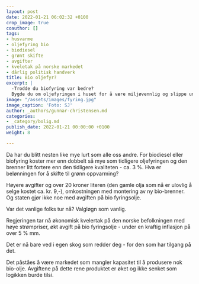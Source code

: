 ```yaml
---
layout: post
date: 2022-01-21 06:02:32 +0100
crop_image: true
coauthor: []
tags:
- husvarme
- oljefyring bio
- biodiesel
- grønt skifte
- avgifter
- kveletak på norske markedet
- dårlig politisk handverk
title: Bio oljefyr?
excerpt: |
  -Trodde du biofyring var bedre?
  Bygde du om oljefyringen i huset for å være miljøvennlig og slippe unna høye strømregninger?
image: "/assets/images/fyring.jpg"
image_caption: 'Foto: SJ'
author: _authors/gunnar-christensen.md
categories:
- _category/bolig.md
publish_date: 2022-01-21 00:00:00 +0100
weight: 8

---
```

Da har du blitt nesten like mye lurt som alle oss andre. For biodiesel eller biofyring koster mer enn dobbelt så mye som tidligere oljefyringen og den brenner litt fortere enn den tidligere kvaliteten - ca. 3 %. Hva er belønningen for å skifte til grønn oppvarming?

Høyere avgifter og over 20 kroner literen (den gamle olja som nå er ulovlig å selge kostet ca. kr. 9,-), omkostningen med montering av ny bio-brenner. Og staten gjør ikke noe med avgiften på bio fyringsolje. 

Var det vanlige folks tur nå? Valgløgn som vanlig.

Regjeringen tar nå økonomisk kvelertak på den norske befolkningen med høye strømpriser, økt avgift på bio fyringsolje - under en kraftig inflasjon på over 5 % mm. 

Det er nå bare ved i egen skog som redder deg - for den som har tilgang på det.

Det påståes å være markedet som mangler kapasitet til å produsere nok bio-olje. Avgiftene på dette rene produktet er øket og ikke senket som logikken burde tilsi.